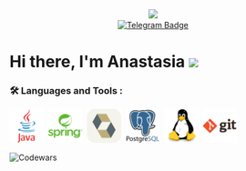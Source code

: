 <div id="header" align="center">
  <img src="https://media.giphy.com/media/v1.Y2lkPTc5MGI3NjExNW1lOHA3ZWI3ZDg2N3Z2NTVndXBpYW4zNGtncTc5cTNnMjNobjFobyZlcD12MV9pbnRlcm5hbF9naWZfYnlfaWQmY3Q9Zw/L1R1tvI9svkIWwpVYr/giphy.gif" width="300"/>
</div>

<div id="badges" align="center">
  <a href="https://t.me/Nastia_rus">
    <img src="https://img.shields.io/badge/Telegram-blue?style=for-the-badge&logo=telegram&logoColor=white" alt="Telegram Badge"/>
  </a>
</div>
<h1>
  Hi there, I'm Anastasia
  <img src="https://media.giphy.com/media/hvRJCLFzcasrR4ia7z/giphy.gif" width="30px"/>
</h1>

### :hammer_and_wrench: Languages and Tools :

<img src="https://github.com/devicons/devicon/blob/master/icons/java/java-original-wordmark.svg" title="Java" alt="Java" width="60" height="60"/>&nbsp;
<img src="https://github.com/devicons/devicon/blob/master/icons/spring/spring-original-wordmark.svg" title="Spring" alt="Spring" width="60" height="60"/>&nbsp;
<img src="https://github.com/tandpfun/skill-icons/blob/main/icons/Hibernate-Light.svg" title="Hibernate" alt="Hibernate" width="60" height="60"/>&nbsp;
<img src="https://github.com/devicons/devicon/blob/master/icons/postgresql/postgresql-original-wordmark.svg" title="PostgreSQL" alt="PostgreSQL" width="60" height="60"/>&nbsp;
<img src="https://github.com/devicons/devicon/blob/master/icons/linux/linux-original.svg" title="Linux" alt="Linux" width="60" height="60"/>&nbsp;
<img src="https://github.com/devicons/devicon/blob/master/icons/git/git-original-wordmark.svg" title="Git" alt="Git" width="60" height="60"/>&nbsp;
<!--<img src="https://github.r2v.ch/codewars?user=tibetianFox&name=true&top_languages=true&hide_clan=true&stroke=%23b362ff&theme=purple_dark" width="160" height="160"/>-->
![Codewars](https://github.r2v.ch/codewars?user=tibetianFox&name=true&top_languages=true&hide_clan=true&stroke=%23b362ff&theme=purple_dark)
